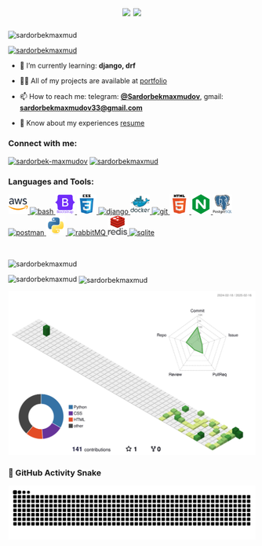 <h1 align="center">
    <img src="https://readme-typing-svg.herokuapp.com/?font=Righteous&size=25&center=true&vCenter=true&width=450&height=70&duration=4000&lines=Hello+Everyone!+👋;+I'm+Sardorbek+Maxmudov!;+I'm+a+Junior+Python+Developer;">
    <img src="https://readme-typing-svg.herokuapp.com/?font=Righteous&size=20&center=true&vCenter=true&width=650&height=70&duration=4000&lines=A+junior+python+backend+developer+from+Uzbekistan;"
</h1>

<h3 align="center"></h3>

<p align="left"> <img src="https://komarev.com/ghpvc/?username=sardorbekmaxmud&label=Profile%20views&color=0e75b6&style=flat" alt="sardorbekmaxmud" /> </p>

<p align="left"> <a href="https://github.com/ryo-ma/github-profile-trophy"><img src="https://github-profile-trophy.vercel.app/?username=sardorbekmaxmud" alt="sardorbekmaxmud" /></a> </p>

- 🌱 I’m currently learning: **django, drf**

- 👨‍💻 All of my projects are available at [portfolio](https://sardorbekm-portfolio.netlify.app)

- 📫 How to reach me: telegram: <a href='https://t.me/Sardorbekmaxmudov'>**@Sardorbekmaxmudov**</a>,  gmail: <a href='mailto:sardorbekmaxmudov33@gmail.com'>**sardorbekmaxmudov33@gmail.com**</a></li>  

- 📄 Know about my experiences [resume](https://docs.google.com/document/d/e/2PACX-1vRbRweoJia_YF5ZdoNPunSwJLoHmBe17u3f--lfeyJJueP0HtHKakjKyqGqwPBOyTaunvgyh0p30_0j/pub)

<h3 align="left">Connect with me:</h3>
<p align="left">
<a href="https://linkedin.com/in/sardorbek-maxmudov" target="blank"><img align="center" src="https://raw.githubusercontent.com/rahuldkjain/github-profile-readme-generator/master/src/images/icons/Social/linked-in-alt.svg" alt="sardorbek-maxmudov" height="30" width="40" /></a>
<a href="https://www.leetcode.com/sardorbekmaxmud" target="blank"><img align="center" src="https://raw.githubusercontent.com/rahuldkjain/github-profile-readme-generator/master/src/images/icons/Social/leet-code.svg" alt="sardorbekmaxmud" height="30" width="40" /></a>
</p>

<h3 align="left">Languages and Tools:</h3>
<p align="left"> <a href="https://aws.amazon.com" target="_blank" rel="noreferrer"> <img src="https://raw.githubusercontent.com/devicons/devicon/master/icons/amazonwebservices/amazonwebservices-original-wordmark.svg" alt="aws" width="40" height="40"/> </a> <a href="https://www.gnu.org/software/bash/" target="_blank" rel="noreferrer"> <img src="https://www.vectorlogo.zone/logos/gnu_bash/gnu_bash-icon.svg" alt="bash" width="40" height="40"/> </a> <a href="https://getbootstrap.com" target="_blank" rel="noreferrer"> <img src="https://raw.githubusercontent.com/devicons/devicon/master/icons/bootstrap/bootstrap-plain-wordmark.svg" alt="bootstrap" width="40" height="40"/> </a> <a href="https://www.w3schools.com/css/" target="_blank" rel="noreferrer"> <img src="https://raw.githubusercontent.com/devicons/devicon/master/icons/css3/css3-original-wordmark.svg" alt="css3" width="40" height="40"/> </a> <a href="https://www.djangoproject.com/" target="_blank" rel="noreferrer"> <img src="https://cdn.worldvectorlogo.com/logos/django.svg" alt="django" width="40" height="40"/> </a> <a href="https://www.docker.com/" target="_blank" rel="noreferrer"> <img src="https://raw.githubusercontent.com/devicons/devicon/master/icons/docker/docker-original-wordmark.svg" alt="docker" width="40" height="40"/> </a> <a href="https://git-scm.com/" target="_blank" rel="noreferrer"> <img src="https://www.vectorlogo.zone/logos/git-scm/git-scm-icon.svg" alt="git" width="40" height="40"/> </a> <a href="https://www.w3.org/html/" target="_blank" rel="noreferrer"> <img src="https://raw.githubusercontent.com/devicons/devicon/master/icons/html5/html5-original-wordmark.svg" alt="html5" width="40" height="40"/> </a> <a href="https://www.nginx.com" target="_blank" rel="noreferrer"> <img src="https://raw.githubusercontent.com/devicons/devicon/master/icons/nginx/nginx-original.svg" alt="nginx" width="40" height="40"/> </a> <a href="https://www.postgresql.org" target="_blank" rel="noreferrer"> <img src="https://raw.githubusercontent.com/devicons/devicon/master/icons/postgresql/postgresql-original-wordmark.svg" alt="postgresql" width="40" height="40"/> </a> <a href="https://postman.com" target="_blank" rel="noreferrer"> <img src="https://www.vectorlogo.zone/logos/getpostman/getpostman-icon.svg" alt="postman" width="40" height="40"/> </a> <a href="https://www.python.org" target="_blank" rel="noreferrer"> <img src="https://raw.githubusercontent.com/devicons/devicon/master/icons/python/python-original.svg" alt="python" width="40" height="40"/> </a> <a href="https://www.rabbitmq.com" target="_blank" rel="noreferrer"> <img src="https://www.vectorlogo.zone/logos/rabbitmq/rabbitmq-icon.svg" alt="rabbitMQ" width="40" height="40"/> </a> <a href="https://redis.io" target="_blank" rel="noreferrer"> <img src="https://raw.githubusercontent.com/devicons/devicon/master/icons/redis/redis-original-wordmark.svg" alt="redis" width="40" height="40"/> </a> <a href="https://www.sqlite.org/" target="_blank" rel="noreferrer"> <img src="https://www.vectorlogo.zone/logos/sqlite/sqlite-icon.svg" alt="sqlite" width="40" height="40"/> </a> </p>

<br>
<p><img align="center" src="https://github-readme-streak-stats.herokuapp.com/?user=sardorbekmaxmud&title_color=fff&icon_color=79ff97&text_color=9f9f9f&bg_color=151515" alt="sardorbekmaxmud" /></p>

<p><img align="left" src="https://github-readme-stats.vercel.app/api/top-langs?username=sardorbekmaxmud&show_icons=true&locale=en&layout=compact&title_color=fff&icon_color=79ff97&text_color=9f9f9f&bg_color=151515" alt="sardorbekmaxmud" /></p>

<p>&nbsp;<img align="center" src="https://github-readme-stats.vercel.app/api?username=sardorbekmaxmud&show_icons=true&locale=en&title_color=fff&icon_color=79ff97&text_color=9f9f9f&bg_color=151515" alt="sardorbekmaxmud" /></p>

<picture>
  <source media="(prefers-color-scheme: dark)" srcset="https://raw.githubusercontent.com/Sardorbekmaxmud/Sardorbekmaxmud/main/profile-3d-contrib/profile-night-green.svg">
  <img alt="Shows an illustrated sun in light color mode and a moon with stars in dark color mode." src="https://raw.githubusercontent.com/Sardorbekmaxmud/Sardorbekmaxmud/main/profile-3d-contrib/profile-green-animate.svg">
</picture>

### 🐍 GitHub Activity Snake

![Snake animation](https://github.com/Sardorbekmaxmud/Sardorbekmaxmud/blob/output/snake.svg)

<!-- - 🔭 I’m currently working on ...
- 🌱 I’m currently learning ...
- 👯 I’m looking to collaborate on ...
- 🤔 I’m looking for help with ...
- 💬 Ask me about ...
- 📫 How to reach me: ...
- 😄 Pronouns: ...
- ⚡ Fun fact: ... -->
